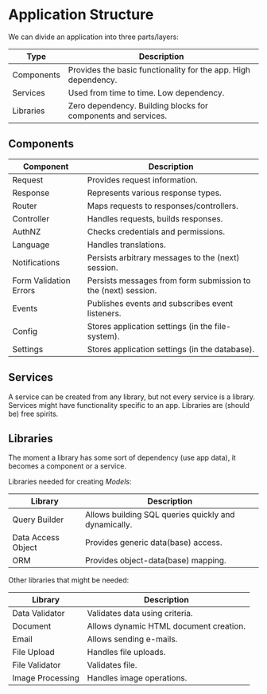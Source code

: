 # Application Structure

We can divide an application into three parts/layers:

| Type       | Description                                                  |
| ---------- | ------------------------------------------------------------ |
| Components | Provides the basic functionality for the app. High dependency. |
| Services   | Used from time to time. Low dependency.                      |
| Libraries  | Zero dependency. Building blocks for components and services. |

## Components



| Component              | Description                                                  |
| ---------------------- | ------------------------------------------------------------ |
| Request                | Provides request information.                                |
| Response               | Represents various response types.                           |
| Router                 | Maps requests to responses/controllers.                      |
| Controller             | Handles requests, builds responses.                          |
| AuthNZ                 | Checks credentials and permissions.                          |
| Language               | Handles translations.                                        |
| Notifications          | Persists arbitrary messages to the (next) session.           |
| Form Validation Errors | Persists messages from form submission to the (next) session. |
| Events                 | Publishes events and subscribes event listeners.             |
| Config                 | Stores application settings (in the file-system).            |
| Settings               | Stores application settings (in the database).               |



## Services

A service can be created from any library, but not every service is a library. Services might have functionality specific to an app. Libraries are (should be) free spirits.



## Libraries

The moment a library has some sort of dependency (use app data), it becomes a component or a service.

Libraries needed for creating *Models*:

| Library            | Description                                          |
| ------------------ | ---------------------------------------------------- |
| Query Builder      | Allows building SQL queries quickly and dynamically. |
| Data Access Object | Provides generic data(base) access.                  |
| ORM                | Provides object-data(base) mapping.                  |

Other libraries that might be needed:

| Library          | Description                            |
| ---------------- | -------------------------------------- |
| Data Validator   | Validates data using criteria.         |
| Document         | Allows dynamic HTML document creation. |
| Email            | Allows sending e-mails.                |
| File Upload      | Handles file uploads.                  |
| File Validator   | Validates file.                        |
| Image Processing | Handles image operations.              |

